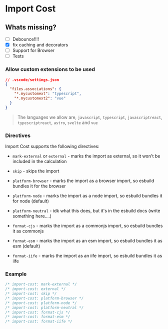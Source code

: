 # Import Cost

## Whats missing?

- [ ] Debounce!!!!
- [x] fix caching and decorators
- [ ] Support for Browser
- [ ] Tests

### Allow custom extensions to be used

```json
// .vscode/settings.json
{
  "files.associations": {
    "*.mycustomext": "typescript",
    "*.mycustomext2": "vue"
  }
}
```

> The languages we allow are, `javascript`, `typescript`, `javascriptreact`, `typescriptreact`, `astro`, `svelte` and `vue`

### Directives

Import Cost supports the following directives:

- `mark-external` or `external` - marks the import as external, so it won't be included in the calculation

- `skip` - skips the import

- `platform-browser` - marks the import as a browser import, so esbuild bundles it for the browser

- `platform-node` - marks the import as a node import, so esbuild bundles it for node (default)

- `platform-neutral` - idk what this does, but it's in the esbuild docs (write something here....)

- `format-cjs` - marks the import as a commonjs import, so esbuild bundles it as commonjs

- `format-esm` - marks the import as an esm import, so esbuild bundles it as esm (default)

- `format-iife` - marks the import as an iife import, so esbuild bundles it as iife

### Example

```js
/* import-cost: mark-external */
/* import-cost: external */
/* import-cost: skip */
/* import-cost: platform-browser */
/* import-cost: platform-node */
/* import-cost: platform-neutral */
/* import-cost: format-cjs */
/* import-cost: format-esm */
/* import-cost: format-iife */
```
